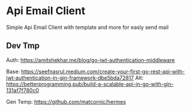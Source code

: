 # Api Email Client

Simple Api Email Client with template and more for easly send mail

## Dev Tmp

Auth: https://amitshekhar.me/blog/go-jwt-authentication-middleware

Base: https://seefnasrul.medium.com/create-your-first-go-rest-api-with-jwt-authentication-in-gin-framework-dbe5bda72817
Alt: https://betterprogramming.pub/build-a-scalable-api-in-go-with-gin-131af7f780c0

Gen Temp: https://github.com/matcornic/hermes